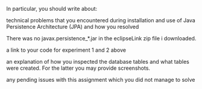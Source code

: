 In particular, you should write about:

technical problems that you encountered during installation and use of Java Persistence Architecture (JPA) and how you resolved

There was no javax.persistence_*.jar in the eclipseLink zip file i downloaded. 



a link to your code for experiment 1 and 2 above

an explanation of how you inspected the database tables and what tables were created. For the latter you may provide screenshots.

any pending issues with this assignment which you did not manage to solve
